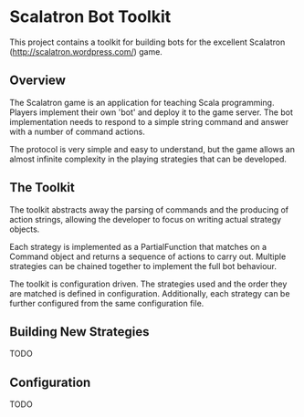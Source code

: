 # Scalatron Bot Toolkit

This project contains a toolkit for building bots for the excellent Scalatron (http://scalatron.wordpress.com/) game.

## Overview
The Scalatron game is an application for teaching Scala programming. Players implement their own 'bot' and deploy it to the game server. The bot implementation needs to respond to a simple string command and answer with a number of command actions.

The protocol is very simple and easy to understand, but the game allows an almost infinite complexity in the playing strategies that can be developed.

## The Toolkit
The toolkit abstracts away the parsing of commands and the producing of action strings, allowing the developer to focus on writing actual strategy objects.

Each strategy is implemented as a PartialFunction that matches on a Command object and returns a sequence of actions to carry out. Multiple strategies can be chained together to implement the full bot behaviour.

The toolkit is configuration driven. The strategies used and the order they are matched is defined in configuration. Additionally, each strategy can be further configured from the same configuration file.

## Building New Strategies

TODO

## Configuration

TODO
